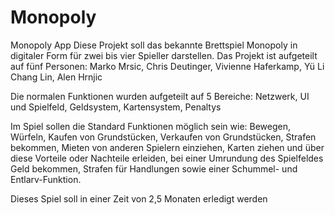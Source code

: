 # Monopoly
Monopoly App
Diese Projekt soll das bekannte Brettspiel Monopoly in digitaler Form für zwei bis vier Spieller darstellen.
Das Projekt ist aufgeteilt auf fünf Personen: Marko Mrsic, Chris Deutinger, Vivienne Haferkamp, Yü Li Chang Lin, Alen Hrnjic

Die normalen Funktionen wurden aufgeteilt auf 5 Bereiche: Netzwerk, UI und Spielfeld, Geldsystem, Kartensystem, Penaltys

Im Spiel sollen die Standard Funktionen möglich sein wie: Bewegen, Würfeln, Kaufen von Grundstücken, Verkaufen von Grundstücken, Strafen bekommen, 
Mieten von anderen Spielern einziehen, Karten ziehen und über diese Vorteile oder Nachteile erleiden, bei einer Umrundung des Spielfeldes Geld bekommen,
Strafen für Handlungen sowie einer Schummel- und Entlarv-Funktion.

Dieses Spiel soll in einer Zeit von 2,5 Monaten erledigt werden
